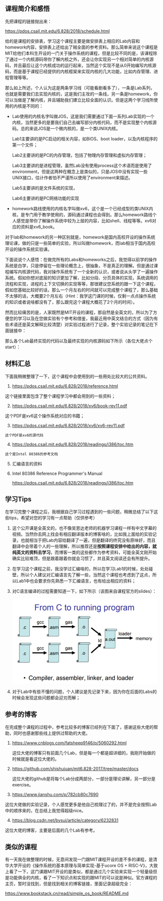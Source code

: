 ## 课程简介和感悟

先把课程的链接抛出来：

 https://pdos.csail.mit.edu/6.828/2018/schedule.html 

给的是课程的安排表，学习这个课程主要是做安排表上相应的Lab内容和homework内容，安排表上还给出了贼全面的参考资料。那么简单来说这个课程是MIT给他们本科生开设的一门关于操作系统的课程，但是比较不同的是，该课程除了通过一个内核源码带你了解内核之外，还会让你实现另一个相对简单的内核源码，并且最后让这个内核成功的运行起来，当然这个实现不是从0开始编写内核源码，而是基于课程已经提供的内核框架来实现内核的几大功能，比如内存管理、进程管理等等。

那么如上所述，个人认为这是两条学习线（可能看剧看多了），一条是Lab系列，也就是需要我们去实现内核的，这是我们主攻的一条线，另一条是homework，你可以当做是了解内核，并且辅助我们建立比较全面的认识。但是这两个学习线所使用的内核是不同的：

- Lab使用的内核名字叫做JOS，这是我们需要通过下面一系列Lab实现的一个内核，当然更多的是要我们自己去编写部分内核代码，而不是实现整个内核源码。总的来说JOS是一个微内核的，是一个类UNIX内核。

  Lab1主要讲的是PC启动的相关内容，如BIOS、boot loader，以及内核程序的第一个文件；

  Lab2主要讲的是PC的内存管理，包括了物理内存管理和虚拟内存管理；

  Lab3主要讲的是进程管理，虽然Lab没有使用process这个术语而是使用了environment，但是这两种在概念上是类似的，只是JOS中没有实现一些UNIX接口，估计作者怕不严谨所以使用了environment来描述。

  Lab5主要讲的是文件系统的实现，

  Lab6主要讲的是PC网络功能的实现

- homework路线使用的内核名字叫做xv6，这个是一个已经成型的类UNIX内核，是专门用于教学使用的，源码通过课程也会得到。那么homework路线个人感觉是带你了解操作系统中较为上层的内容，比如shell、线程等等。xv6对应的资料是xv6_book。

对于lab和homework的另一种区别就是，homework是国内高校开设的操作系统理论课，做的只是一些简单的实验，所以叫做homework，而lab相当于国内高校开设的操作系统实验课。

下面说说个人感悟：在做完所有的Labs和homeworks之后，我觉得以前学的操作系统是白学，只是停留在一些理论概念上，很抽象，不是真正的理解。但是通过课程编写内核源代码，我对操作系统有了一个全新的认识，或者说从头学了一遍操作系统。假如你想对底层的知识更加了解，比如分段、分页具体的实现，系统调用的流程和实现，进程的上下文切换的实现等等，那很建议您系统的跟一下这个课程，假如您基础比较好的话，那么一个月左右的时间就可以完成整个课程了，那么基础不太够的话，大概要2个月左右（Hint：我学这门课的时候，仅剩一点点操作系统的知识或者说啥都没有了，那么跟完这个课程大概花了2个月的时间）。

然而比较痛苦的是，人家既然是MIT开设的课程，那自然是全英文的，所以为了方便您的学习以及在您做实验有个参考和借鉴，我最近用中英文结合的方式（因为有些术语还是英文解释比较清楚）对实验过程进行了记录，整个实验记录的笔记在下面链接中：



那么各个Lab最终实现的代码以及最终实现的内核源码如下所示（各位大佬点个start）：



## 材料汇总

下面我稍微整理了一下，这个课程中会使用到的一些用处比较大的公共资料。

1.  https://pdos.csail.mit.edu/6.828/2018/reference.html 

   这个链接里面包含了整个课程学习中都会用到的一些资料；

2.  https://pdos.csail.mit.edu/6.828/2018/xv6/book-rev11.pdf 

   这个PDF是xv6这个操作系统对应的书籍；

3.   https://pdos.csail.mit.edu/6.828/2018/xv6/xv6-rev11.pdf 

    这个PDF是xv6的源代码

4.   https://pdos.csail.mit.edu/6.828/2018/readings/i386/toc.htm 

    这个是Intel 80386的参考文档

5. 汇编语言的资料

6. Intel 80386 Reference Programmer's Manual

    https://pdos.csail.mit.edu/6.828/2018/readings/i386/toc.htm 



## 学习Tips

在学习完整个课程之后，我根据自己学习过程遇到的一些问题，稍微总结了以下这些tips，希望对您的学习有一点帮助（仅供参考）

1. 这个公开课是全英文的，也不像吴恩达老师的机器学习课程一样有中文字幕的视频。当然你去网上找会有相应翻译版本的博客啥的，比如我上面给的实验记录，也就相当于把Lab内容给翻译了一遍，但是翻译的终究没有原味好，而且翻译中会带着个人的一些理解，所以推荐还是**按照课程安排中给出的内容，就纯英文的资料去学习**，而博客一类的这些都作为参考资料，可能全英文刚开始确实比较难顶，但是跟着跟着你就会习惯了，并且英文阅读还会有所提升。

2. 在学习这个课程之前，我没学过汇编啥的，所以在学习Lab1的时候，处处碰壁，所以个人建议对汇编语言先了解一些，当然这个课程也考虑到了这点，所以Lab1中也会要求你先熟悉一下汇编语言，也有给出相应的资料；

3. 对C语言编译的过程需要知道一下，如下所示（该图来自课程官方的slides）：

   ![](./image/0_0.jpg)

4. 对于Lab中有些不懂的问题，个人建议是先记录下来，因为你在后面的Labs的时候会发现这些问题都会迎刃而解；


## 参考的博客

在完成整个课程的过程中，参考比较多的博客已经列在下面了，感谢这些大佬的帮助，同时也感谢那些线上提供过帮助的大佬。

1. https://www.cnblogs.com/fatsheep9146/p/5060292.html 

   这位大佬的博客只有前面几个Lab，但是每一个都是超详细的，我刚开始做的时候就是看这位大佬的。

2. https://github.com/shishujuan/mit6.828-2017/tree/master/docs 

   这位大佬的github是将每个Lab分成两部分，一部分是理论讲解，另一部分是exercise。

3.  https://www.jianshu.com/p/782cb80c7690 

   这位大佬做的实验记录，个人感觉更多是他自己梳理过了的，并不是完全按照Lab中的顺序来的，在总结上我觉得超级nice。

4.  https://blog.csdn.net/bysui/article/category/6232831 

   这位大佬的博客，主要是后面的几个Lab有参考。

## 类似的课程

有一天我在做整理的时候，无意间发现一门跟MIT课程开设的差不多的课程，是清华大学开设的《操作系统的基本原理与简单实现-基于ucore OS + RISC-V》，大致上看了一下，这门课跟MIT开设的是类似，都是通过几个实验来实现一个轻量级但是功能俱全的内核，看了一下知识点和实现的跟MIT的可以说是神似。官方课程的主页，暂时没找到，但是找到相关的博客链接，里面记录超级完全：

 https://www.bookstack.cn/read/simple_os_book/README.md 


